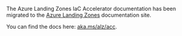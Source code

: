 <!-- markdownlint-disable first-line-heading first-line-h1 -->
The Azure Landing Zones IaC Accelerator documentation has been migrated to the [Azure Landing Zones](https://aka.ms/alz/tech-docs) documentation site.

You can find the docs here: [aka.ms/alz/acc](https://aka.ms/alz/acc).
